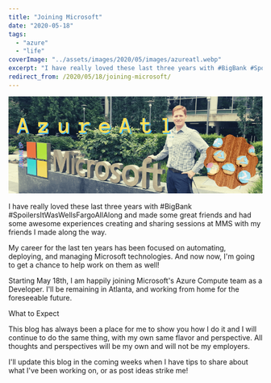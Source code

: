 ```yaml
---
title: "Joining Microsoft"
date: "2020-05-18"
tags: 
  - "azure"
  - "life"
coverImage: "../assets/images/2020/05/images/azureatl.webp"
excerpt: "I have really loved these last three years with #BigBank #SpoilersItWasWellsFargoAllAlong and made some great friends and had some awesome experiences creating and sharing sessions at MMS with my friends I made along the way."
redirect_from: /2020/05/18/joining-microsoft/
---
```


![Picture of the author in front of the Microsoft Logo sign in Redmond Washington on the microsoft campus](../assets/images/2020/05/images/azureatl.png?w=636)

I have really loved these last three years with #BigBank #SpoilersItWasWellsFargoAllAlong and made some great friends and had some awesome experiences creating and sharing sessions at MMS with my friends I made along the way.

My career for the last ten years has been focused on automating, deploying, and managing Microsoft technologies. And now now, I'm going to get a chance to help work on them as well!

Starting May 18th, I am happily joining Microsoft's Azure Compute team as a Developer. I'll be remaining in Atlanta, and working from home for the foreseeable future.

What to Expect

This blog has always been a place for me to show you how I do it and I will continue to do the same thing, with my own same flavor and perspective. All thoughts and perspectives will be my own and will not be my employers.

I'll update this blog in the coming weeks when I have tips to share about what I've been working on, or as post ideas strike me!
